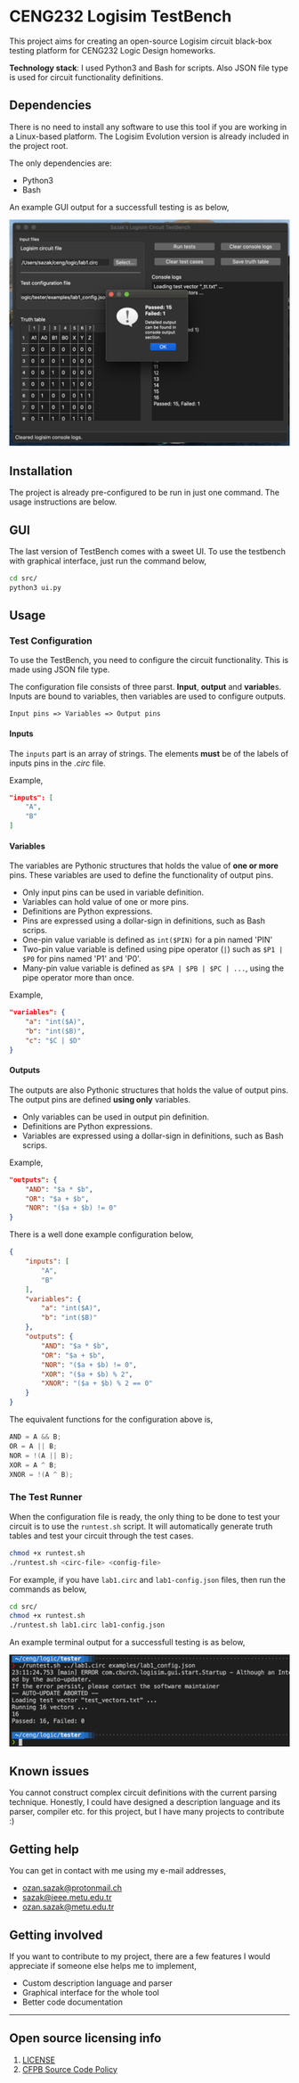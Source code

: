 # CENG232 Logisim TestBench

This project aims for creating an open-source Logisim circuit black-box testing platform for CENG232 Logic Design homeworks.

**Technology stack**: I used Python3 and Bash for scripts. Also JSON file type is used for circuit functionality definitions.

## Dependencies

There is no need to install any software to use this tool if you are working in a Linux-based platform. The Logisim Evolution version is already included in the project root.

The only dependencies are:
* Python3
* Bash

An example GUI output for a successfull testing is as below,

![](example-ss-2.png)

## Installation

The project is already pre-configured to be run in just one command. The usage instructions are below.

## GUI

The last version of TestBench comes with a sweet UI. To use the testbench with graphical interface, just run the command below,

```bash
cd src/
python3 ui.py
```

## Usage

### Test Configuration

To use the TestBench, you need to configure the circuit functionality. This is made using JSON file type.

The configuration file consists of three parst. **Input**, **output** and **variable**s. Inputs are bound to variables, then variables are used to configure outputs.

```
Input pins => Variables => Output pins
```

#### Inputs

The `inputs` part is an array of strings. The elements **must** be of the labels of inputs pins in the *.circ* file.

Example,

```json
"inputs": [
    "A",
    "B"
]
```

#### Variables

The variables are Pythonic structures that holds the value of **one or more** pins. These variables are used to define the functionality of output pins.

* Only input pins can be used in variable definition.
* Variables can hold value of one or more pins.
* Definitions are Python expressions.
* Pins are expressed using a dollar-sign in definitions, such as Bash scrips.
* One-pin value variable is defined as `int($PIN)` for a pin named 'PIN'
* Two-pin value variable is defined using pipe operator (`|`) such as `$P1 | $P0` for pins named 'P1' and 'P0'.
* Many-pin value variable is defined as `$PA | $PB | $PC | ...`, using the pipe operator more than once.

Example,

```json
"variables": {
    "a": "int($A)",
    "b": "int($B)",
    "c": "$C | $D"
}
```

#### Outputs

The outputs are also Pythonic structures that holds the value of output pins. The output pins are defined **using only** variables.

* Only variables can be used in output pin definition.
* Definitions are Python expressions.
* Variables are expressed using a dollar-sign in definitions, such as Bash scrips.

Example,

```json
"outputs": {
    "AND": "$a * $b",
    "OR": "$a + $b",
    "NOR": "($a + $b) != 0"
}
```

There is a well done example configuration below,

```json
{
    "inputs": [
        "A",
        "B"
    ],
    "variables": {
        "a": "int($A)",
        "b": "int($B)"
    },
    "outputs": {
        "AND": "$a * $b",
        "OR": "$a + $b",
        "NOR": "($a + $b) != 0",
        "XOR": "($a + $b) % 2",
        "XNOR": "($a + $b) % 2 == 0"
    }
}
```

The equivalent functions for the configuration above is,

```C
AND = A && B;
OR = A || B;
NOR = !(A || B);
XOR = A ^ B;
XNOR = !(A ^ B);
```

### The Test Runner

When the configuration file is ready, the only thing to be done to test your circuit is to use the `runtest.sh` script. It will automatically generate truth tables and test your circuit through the test cases.

```bash
chmod +x runtest.sh
./runtest.sh <circ-file> <config-file>
```

For example, if you have `lab1.circ` and `lab1-config.json` files, then run the commands as below,

```bash
cd src/
chmod +x runtest.sh
./runtest.sh lab1.circ lab1-config.json
```

An example terminal output for a successfull testing is as below,

![](example-ss.png)

## Known issues

You cannot construct complex circuit definitions with the current parsing technique. Honestly, I could have designed a description language and its parser, compiler etc. for this project, but I have many projects to contribute :)

## Getting help

You can get in contact with me using my e-mail addresses,

* ozan.sazak@protonmail.ch
* sazak@ieee.metu.edu.tr
* ozan.sazak@metu.edu.tr

## Getting involved

If you want to contribute to my project, there are a few features I would appreciate if someone else helps me to implement,

* Custom description language and parser
* Graphical interface for the whole tool
* Better code documentation

----

## Open source licensing info
1. [LICENSE](LICENSE)
2. [CFPB Source Code Policy](https://github.com/cfpb/source-code-policy/)
